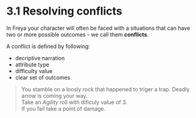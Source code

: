 # 3.1 Resolving conflicts
In Freya your character will often be faced with a situations that can have two or more possible outcomes - we call them **conflicts**.

A conflict is defined by following:
- decriptive narration
- attribute type
- difficulty value
- clear set of outcomes

> You stamble on a loosly rock that happened to triger a trap. Deadly arrow is coming your way.  
Take an *Agility* roll with dificuly value of 3.  
If you fail take a point of damage.
